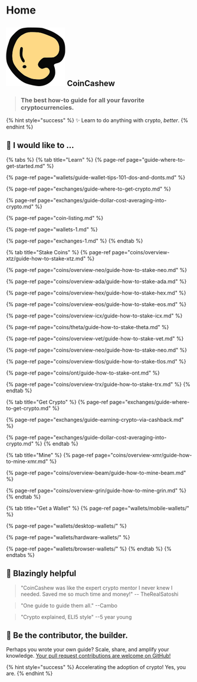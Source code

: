 # Home

##  ![](.gitbook/assets/160.png) CoinCashew

> ### The best how-to guide for all your favorite cryptocurrencies.

{% hint style="success" %}
✨ Learn to do anything with crypto, _better_.
{% endhint %}

## 🙋 I would like to ...

{% tabs %}
{% tab title="Learn" %}
{% page-ref page="guide-where-to-get-started.md" %}

{% page-ref page="wallets/guide-wallet-tips-101-dos-and-donts.md" %}

{% page-ref page="exchanges/guide-where-to-get-crypto.md" %}

{% page-ref page="exchanges/guide-dollar-cost-averaging-into-crypto.md" %}

{% page-ref page="coin-listing.md" %}

{% page-ref page="wallets-1.md" %}

{% page-ref page="exchanges-1.md" %}
{% endtab %}

{% tab title="Stake Coins" %}
{% page-ref page="coins/overview-xtz/guide-how-to-stake-xtz.md" %}

{% page-ref page="coins/overview-neo/guide-how-to-stake-neo.md" %}

{% page-ref page="coins/overview-ada/guide-how-to-stake-ada.md" %}

{% page-ref page="coins/overview-hex/guide-how-to-stake-hex.md" %}

{% page-ref page="coins/overview-eos/guide-how-to-stake-eos.md" %}

{% page-ref page="coins/overview-icx/guide-how-to-stake-icx.md" %}

{% page-ref page="coins/theta/guide-how-to-stake-theta.md" %}

{% page-ref page="coins/overview-vet/guide-how-to-stake-vet.md" %}

{% page-ref page="coins/overview-neo/guide-how-to-stake-neo.md" %}

{% page-ref page="coins/overview-tlos/guide-how-to-stake-tlos.md" %}

{% page-ref page="coins/ont/guide-how-to-stake-ont.md" %}

{% page-ref page="coins/overview-trx/guide-how-to-stake-trx.md" %}
{% endtab %}

{% tab title="Get Crypto" %}
{% page-ref page="exchanges/guide-where-to-get-crypto.md" %}

{% page-ref page="exchanges/guide-earning-crypto-via-cashback.md" %}

{% page-ref page="exchanges/guide-dollar-cost-averaging-into-crypto.md" %}
{% endtab %}

{% tab title="Mine" %}
{% page-ref page="coins/overview-xmr/guide-how-to-mine-xmr.md" %}

{% page-ref page="coins/overview-beam/guide-how-to-mine-beam.md" %}

{% page-ref page="coins/overview-grin/guide-how-to-mine-grin.md" %}
{% endtab %}

{% tab title="Get a Wallet" %}
{% page-ref page="wallets/mobile-wallets/" %}

{% page-ref page="wallets/desktop-wallets/" %}

{% page-ref page="wallets/hardware-wallets/" %}

{% page-ref page="wallets/browser-wallets/" %}
{% endtab %}
{% endtabs %}

## 🤖 Blazingly helpful

> "CoinCashew was like the expert crypto mentor I never knew I needed. Saved me so much time and money!" -- TheRealSatoshi

> "One guide to guide them all." --Cambo

> "Crypto explained, ELI5 style" --5 year young

## 🎯 Be the contributor, the builder.

Perhaps you wrote your own guide? Scale, share, and amplify your knowledge. [Your pull request contributions are welcome on GitHub!](contact-us/contributing/)

{% hint style="success" %}
Accelerating the adoption of crypto! Yes, you are. 
{% endhint %}

